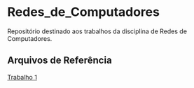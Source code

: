 # Redes_de_Computadores

Repositório destinado aos trabalhos da disciplina de Redes de Computadores. 

## Arquivos de Referência

[Trabalho 1](/Trabalho%201/README.md) </br>


